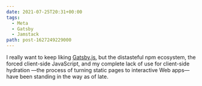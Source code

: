 ```yaml
---
date: 2021-07-25T20:31+00:00
tags:
  - Meta
  - Gatsby
  - Jamstack
path: post-1627249229000
---
```


I really want to keep liking [Gatsby.js](https://www.gatsbyjs.com), but the distasteful npm ecosystem,
the forced client-side JavaScript, and my complete lack of use for client-side hydration
—the process of turning static pages to interactive Web apps—have been standing in the way as of late.
